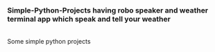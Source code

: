<h3>Simple-Python-Projects having robo speaker and weather terminal app which speak and tell your weather</h3>
<br>
Some simple python projects
